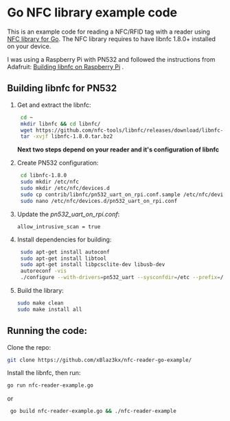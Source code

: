 # Go NFC library example code

This is an example code for reading a NFC/RFID tag with a reader
using [NFC library for Go](https://github.com/clausecker/nfc). The NFC library requires to have libnfc 1.8.0+ installed
on your device.

I was using a Raspberry Pi with PN532 and followed the instructions from
Adafruit: [Building libnfc on Raspberry Pi](https://learn.adafruit.com/adafruit-nfc-rfid-on-raspberry-pi/building-libnfc)
.

## Building libnfc for PN532

1. Get and extract the libnfc:

    ```bash
     cd ~
     mkdir libnfc && cd libnfc/
     wget https://github.com/nfc-tools/libnfc/releases/download/libnfc-1.8.0/libnfc-1.8.0.tar.bz2
     tar -xvjf libnfc-1.8.0.tar.bz2
    ```

   **Next two steps depend on your reader and it's configuration of libnfc**

2. Create PN532 configuration:

    ```bash
     cd libnfc-1.8.0
     sudo mkdir /etc/nfc
     sudo mkdir /etc/nfc/devices.d
     sudo cp contrib/libnfc/pn532_uart_on_rpi.conf.sample /etc/nfc/devices.d/pn532_uart_on_rpi.conf 
     sudo nano /etc/nfc/devices.d/pn532_uart_on_rpi.conf
    ```

3. Update the _pn532_uart_on_rpi.conf_:

   ```text
   allow_intrusive_scan = true
   ```

4. Install dependencies for building:

   ```bash
    sudo apt-get install autoconf
    sudo apt-get install libtool
    sudo apt-get install libpcsclite-dev libusb-dev
    autoreconf -vis
    ./configure --with-drivers=pn532_uart --sysconfdir=/etc --prefix=/usr
   ```

5. Build the library:

   ```bash
   sudo make clean
   sudo make install all
   ```

## Running the code:

Clone the repo:

   ```bash
   git clone https://github.com/xBlaz3kx/nfc-reader-go-example/
   ```

Install the libnfc, then run:

   ```bash
   go run nfc-reader-example.go 
   ```

or

  ```bash
   go build nfc-reader-example.go && ./nfc-reader-example
   ```
